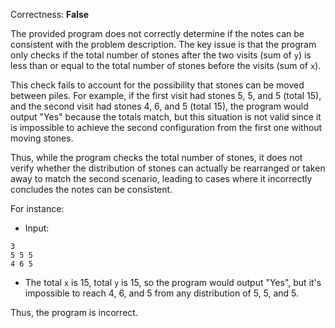 Correctness: **False**

The provided program does not correctly determine if the notes can be consistent with the problem description. The key issue is that the program only checks if the total number of stones after the two visits (sum of `y`) is less than or equal to the total number of stones before the visits (sum of `x`). 

This check fails to account for the possibility that stones can be moved between piles. For example, if the first visit had stones 5, 5, and 5 (total 15), and the second visit had stones 4, 6, and 5 (total 15), the program would output "Yes" because the totals match, but this situation is not valid since it is impossible to achieve the second configuration from the first one without moving stones. 

Thus, while the program checks the total number of stones, it does not verify whether the distribution of stones can actually be rearranged or taken away to match the second scenario, leading to cases where it incorrectly concludes the notes can be consistent. 

For instance:
- Input:
```
3
5 5 5
4 6 5
```
- The total `x` is 15, total `y` is 15, so the program would output "Yes", but it's impossible to reach 4, 6, and 5 from any distribution of 5, 5, and 5.

Thus, the program is incorrect.